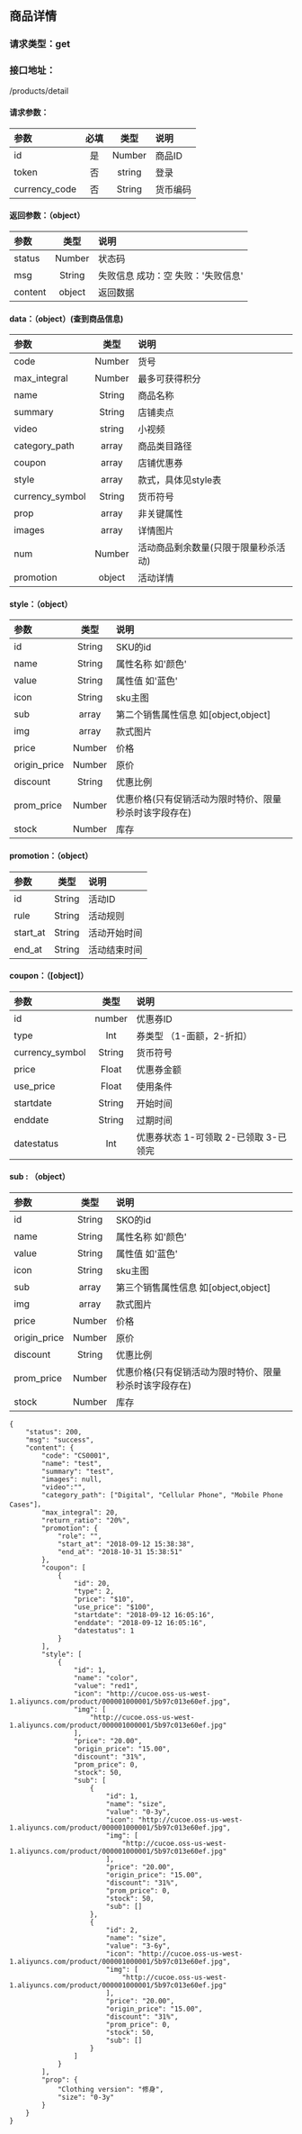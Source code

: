 ## 商品详情
### 请求类型：get
### 接口地址：
/products/detail
####  请求参数：
| 参数 | 必填 | 类型 | 说明 |
|:---|:---:|:---:|:---|
| id | 是 | Number | 商品ID |
| token | 否 | string | 登录 |
|  currency_code | 否 | String | 货币编码 |
####  返回参数：（object）
|参数 |  类型 | 说明|
| :--- |:---:| :---|
| status | Number | 状态码 |
| msg | String | 失败信息   成功：空   失败：'失败信息'|
| content | object | 返回数据 |

####  data：（object）(查到商品信息)
|参数 |  类型 | 说明|
| :--- |:---:| :---|
| code | Number | 货号 |
| max_integral | Number | 最多可获得积分 |
| name | String | 商品名称 |
| summary | String | 店铺卖点 |
| video | string | 小视频 |
| category_path | array | 商品类目路径 |
| coupon | array | 店铺优惠券 |
| style | array | 款式，具体见style表 |
|  currency_symbol | String | 货币符号 |
| prop | array | 非关键属性 |
| images | array | 详情图片 |
| num | Number | 活动商品剩余数量(只限于限量秒杀活动) |
| promotion | object | 活动详情 |

####  style：（object）
|参数 |  类型 | 说明|
| :--- |:---:| :---|
| id | String | SKU的id |
| name | String | 属性名称 如'颜色' |
| value | String | 属性值 如'蓝色' |
| icon | String | sku主图 |
| sub | array | 第二个销售属性信息 如[object,object] |
| img | array | 款式图片 |
| price | Number | 价格 |
| origin_price | Number | 原价 |
| discount | String | 优惠比例 |
| prom_price | Number | 优惠价格(只有促销活动为限时特价、限量秒杀时该字段存在) |
| stock | Number | 库存 |

#### promotion：（object）
|参数 |  类型 | 说明|
| :--- |:---:| :---|
| id | String | 活动ID |
| rule | String | 活动规则 |
| start_at | String | 活动开始时间 |
| end_at | String | 活动结束时间 |

#### coupon：（[object]）
|参数 |  类型 | 说明|
| :--- |:---:| :---|    
| id | number | 优惠券ID |
| type | Int | 券类型 （1-面额，2-折扣）|
| currency_symbol | String | 货币符号 |
| price | Float | 优惠券金额 |
| use_price | Float | 使用条件 |
| startdate | String | 开始时间 |
| enddate | String | 过期时间 |
| datestatus | Int | 优惠券状态 1-可领取 2-已领取 3-已领完 |
#### sub : （object）
| 参数 | 类型 | 说明 |
| :--- |:---:| :---|
| id | String | SKO的id |
| name | String | 属性名称 如'颜色' |
| value | String | 属性值 如'蓝色' |
| icon | String | sku主图 |
| sub | array | 第三个销售属性信息 如[object,object] |
| img | array | 款式图片 |
| price | Number | 价格 |
| origin_price | Number | 原价 |
| discount | String | 优惠比例 |
| prom_price | Number | 优惠价格(只有促销活动为限时特价、限量秒杀时该字段存在) |
| stock | Number | 库存 |

```
{
    "status": 200,
    "msg": "success",
    "content": {
        "code": "CS0001",
        "name": "test",
        "summary": "test",
        "images": null,
        "video":"",
        "category_path": ["Digital", "Cellular Phone", "Mobile Phone Cases"]，
        "max_integral": 20,
        "return_ratio": "20%",
        "promotion": {
            "role": "",
            "start_at": "2018-09-12 15:38:38",
            "end_at": "2018-10-31 15:38:51"
        },
        "coupon": [
            {
                "id": 20,
                "type": 2,
                "price": "$10",
                "use_price": "$100",
                "startdate": "2018-09-12 16:05:16",
                "enddate": "2018-09-12 16:05:16",
                "datestatus": 1
            }
        ],
        "style": [
            {
                "id": 1,
                "name": "color",
                "value": "red1",
                "icon": "http://cucoe.oss-us-west-1.aliyuncs.com/product/000001000001/5b97c013e60ef.jpg",
                "img": [
                    "http://cucoe.oss-us-west-1.aliyuncs.com/product/000001000001/5b97c013e60ef.jpg"
                ],
                "price": "20.00",
                "origin_price": "15.00",
                "discount": "31%",
                "prom_price": 0,
                "stock": 50,
                "sub": [
                    {
                        "id": 1,
                        "name": "size",
                        "value": "0-3y",
                        "icon": "http://cucoe.oss-us-west-1.aliyuncs.com/product/000001000001/5b97c013e60ef.jpg",
                        "img": [
                            "http://cucoe.oss-us-west-1.aliyuncs.com/product/000001000001/5b97c013e60ef.jpg"
                        ],
                        "price": "20.00",
                        "origin_price": "15.00",
                        "discount": "31%",
                        "prom_price": 0,
                        "stock": 50,
                        "sub": []
                    },
                    {
                        "id": 2,
                        "name": "size",
                        "value": "3-6y",
                        "icon": "http://cucoe.oss-us-west-1.aliyuncs.com/product/000001000001/5b97c013e60ef.jpg",
                        "img": [
                            "http://cucoe.oss-us-west-1.aliyuncs.com/product/000001000001/5b97c013e60ef.jpg"
                        ],
                        "price": "20.00",
                        "origin_price": "15.00",
                        "discount": "31%",
                        "prom_price": 0,
                        "stock": 50,
                        "sub": []
                    }
                ]
            }
        ],
        "prop": {
            "Clothing version": "修身",
            "size": "0-3y"
        }
    }
}
```